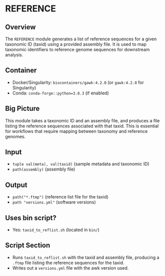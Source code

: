 # REFERENCE

## Overview
The `REFERENCE` module generates a list of reference sequences for a given taxonomic ID (taxid) using a provided assembly file. It is used to map taxonomic identifiers to reference genome sequences for downstream analysis.

## Container
- Docker/Singularity: `biocontainers/gawk:4.2.0` (or `gawk:4.2.0` for Singularity)
- Conda: `conda-forge::python=3.8.3` (if enabled)

## Big Picture
This module takes a taxonomic ID and an assembly file, and produces a file listing the reference sequences associated with that taxid. This is essential for workflows that require mapping between taxonomy and reference genomes.

## Input
- `tuple val(meta), val(taxid)` (sample metadata and taxonomic ID)
- `path(assembly)` (assembly file)

## Output
- `path("*.ftmp")` (reference list file for the taxid)
- `path "versions.yml"` (software versions)

## Uses bin script?
- Yes: `taxid_to_reflist.sh` (located in `bin/`)

## Script Section
- Runs `taxid_to_reflist.sh` with the taxid and assembly file, producing a `.ftmp` file listing the reference sequences for the taxid.
- Writes out a `versions.yml` file with the awk version used.
